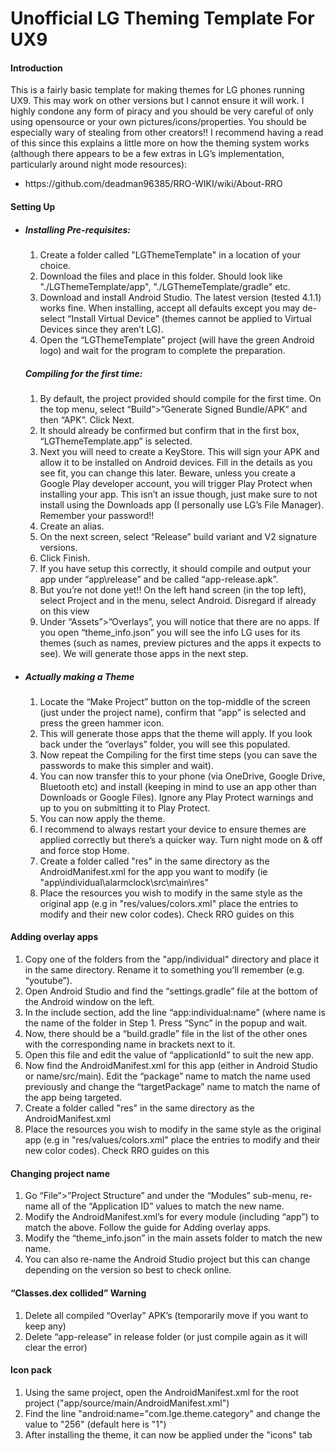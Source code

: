 # Unofficial LG Theming Template For UX9

<h4>Introduction</h4>
This is a fairly basic template for making themes for LG phones running UX9. This may work on other versions but I cannot ensure it will work. I highly condone any form of piracy and you should be very careful of only using opensource or your own pictures/icons/properties. You should be especially wary of stealing from other creators!! I recommend having a read of this since this explains a little more on how the theming system works (although there appears to be a few extras in LG’s implementation, particularly around night mode resources):
<ul>
  <li>https://github.com/deadman96385/RRO-WIKI/wiki/About-RRO</li>
</ul>

<h4>Setting Up</h4>
<ul>
  <li><h5>Installing Pre-requisites:</h5>
<ol>
<li> Create a folder called "LGThemeTemplate" in a location of your choice. </li>
<li>Download the files and place in this folder. Should look like "./LGThemeTemplate/app", "./LGThemeTemplate/gradle" etc.</li>
<li>Download and install Android Studio. The latest version (tested 4.1.1) works fine. When installing, accept all defaults except you may de-select “Install Virtual Device” (themes cannot be applied to Virtual Devices since they aren’t LG).</li>
<li>Open the “LGThemeTemplate” project (will have the green Android logo) and wait for the program to complete the preparation.</li>
</ol>
<h5>Compiling for the first time:</h5>
<ol>
<li>By default, the project provided should compile for the first time. On the top menu, select “Build”>”Generate Signed Bundle/APK” and then “APK”. Click Next.</li>
<li>It should already be confirmed but confirm that in the first box, “LGThemeTemplate.app” is selected.</li>
<li>Next you will need to create a KeyStore. This will sign your APK and allow it to be installed on Android devices. Fill in the details as you see fit, you can change this later. Beware, unless you create a Google Play developer account, you will trigger Play Protect when installing your app. This isn’t an issue though, just make sure to not install using the Downloads app (I personally use LG’s File Manager). Remember your password!! </li>
<li>Create an alias.</li>
<li>On the next screen, select “Release” build variant and V2 signature versions. </li>
<li>Click Finish.</li>
<li>If you have setup this correctly, it should compile and output your app under “app\release” and be called “app-release.apk”.</li>
<li>But you’re not done yet!! On the left hand screen (in the top left), select Project and in the menu, select Android. Disregard if already on this view</li>
<li>Under “Assets”>”Overlays”, you will notice that there are no apps. If you open “theme_info.json” you will see the info LG uses for its themes (such as names, preview pictures and the apps it expects to see). We will generate those apps in the next step.</li>
</ol>
  </li>
<li>
<h5>Actually making a Theme</h5>
<ol>
<li>Locate the “Make Project” button on the top-middle of the screen (just under the project name), confirm that “app” is selected and press the green hammer icon.</li>
<li>This will generate those apps that the theme will apply. If you look back under the “overlays” folder, you will see this populated.</li>
<li>Now repeat the Compiling for the first time steps (you can save the passwords to make this simpler and wait).</li>
<li>You can now transfer this to your phone (via OneDrive, Google Drive, Bluetooth etc) and install (keeping in mind to use an app other than Downloads or Google Files). Ignore any Play Protect warnings and up to you on submitting it to Play Protect.</li>
<li>You can now apply the theme.</li>
<li>I recommend to always restart your device to ensure themes are applied correctly but there’s a quicker way. Turn night mode on & off and force stop Home.</li> 
<li>Create a folder called "res" in the same directory as the AndroidManifest.xml for the app you want to modify (ie "app\individual\alarmclock\src\main\res"</li>
<li>Place the resources you wish to modify in the same style as the original app (e.g in "res/values/colors.xml" place the entries to modify and their new color codes). Check RRO guides on this</li>
 </ol>
</ul>

<h4>Adding overlay apps</h4>
<ol>
<li>Copy one of the folders from the "app/individual" directory and place it in the same directory. Rename it to something you’ll remember (e.g. “youtube”).</li>
<li>Open Android Studio and find the “settings.gradle” file at the bottom of the Android window on the left.</li>
<li>In the include section, add the line “app:individual:name” (where name is the name of the folder in Step 1. Press “Sync” in the popup and wait.</li>
<li>Now, there should be a “build.gradle” file in the list of the other ones with the corresponding name in brackets next to it.</li>
<li>Open this file and edit the value of “applicationId” to suit the new app.</li>
<li>Now find the AndroidManifest.xml for this app (either in Android Studio or name/src/main). Edit the “package” name to match the name used previously and change the “targetPackage” name to match the name of the app being targeted.</li>
<li>Create a folder called "res" in the same directory as the AndroidManifest.xml </li>
<li>Place the resources you wish to modify in the same style as the original app (e.g in "res/values/colors.xml" place the entries to modify and their new color codes). Check RRO guides on this</li>
</ol>

<h4>Changing project name</h4>
<ol>
<li>Go “File”>”Project Structure” and under the “Modules” sub-menu, re-name all of the “Application ID” values to match the new name.</li>
<li>Modify the AndroidManifest.xml’s for every module (including “app”) to match the above. Follow the guide for Adding overlay apps.</li>
<li>Modify the “theme_info.json” in the main assets folder to match the new name.</li>
<li>You can also re-name the Android Studio project but this can change depending on the version so best to check online.</li>
</ol>

<h4>“Classes.dex collided” Warning</h4>
<ol>
<li>Delete all compiled “Overlay” APK’s (temporarily move if you want to keep any)</li>
<li>Delete “app-release” in release folder (or just compile again as it will clear the error)</li>
</ol>

<h4>Icon pack</h4>
<ol>
<li>Using the same project, open the AndroidManifest.xml for the root project ("app/source/main/AndroidManifest.xml")</li>
<li>Find the line "android:name="com.lge.theme.category" and change the value to "256" (default here is "1")</li>
<li>After installing the theme, it can now be applied under the "icons" tab</li>
</ol>


